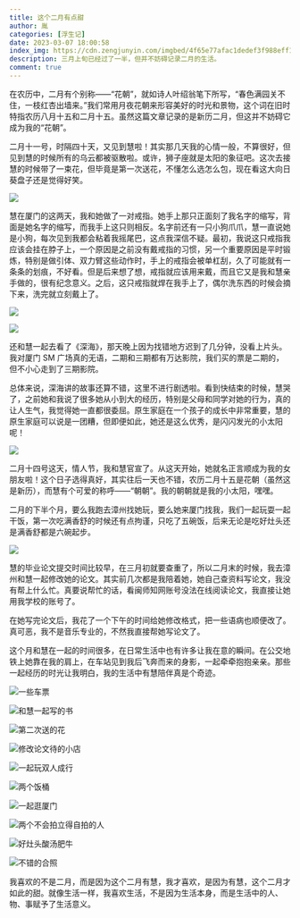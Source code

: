 ```yaml
---
title: 这个二月有点甜
author: 胤
categories: [浮生记]
date: 2023-03-07 18:00:58
index_img: https://cdn.zengjunyin.com/imgbed/4f65e77afac1dedef3f988eff1f7d2a968caa497.jpg/cover
description: 三月上旬已经过了一半，但并不妨碍记录二月的生活。
comment: true
---
```


在农历中，二月有个别称——“花朝”，就如诗人叶绍翁笔下所写，“春色满园关不住，一枝红杏出墙来。”我们常用月夜花朝来形容美好的时光和景物，这个词在旧时特指农历八月十五和二月十五。虽然这篇文章记录的是新历二月，但这并不妨碍它成为我的“花朝”。

二月十一号，时隔四十天，又见到慧啦！其实那几天我的心情一般，不算很好，但见到慧的时候所有的乌云都被驱散啦。或许，狮子座就是太阳的象征吧。这次去接慧的时候带了一束花，但毕竟是第一次送花，不懂怎么选怎么包，现在看这大向日葵盘子还是觉得好笑。

![](https://cdn.zengjunyin.com/imgbed/cfa9b338b3d6b50fa175657eafa4b5e71fa94771.jpg/post)

慧在厦门的这两天，我和她做了一对戒指。她手上那只正面刻了我名字的缩写，背面是她名字的缩写，而我手上这只则相反。名字前还有一只小狗爪爪，慧一直说她是小狗，每次见到我都会粘着我摇尾巴，这点我深信不疑。最初，我说这只戒指我应该会挂在脖子上，一个原因是之前没有戴戒指的习惯，另一个重要原因是平时锻炼，特别是做引体、双力臂这些动作时，手上的戒指会被单杠刮，久了可能就有一条条的划痕，不好看。但是后来想了想，戒指就应该用来戴，而且它又是我和慧亲手做的，很有纪念意义。之后，这只戒指就焊在我手上了，偶尔洗东西的时候会摘下来，洗完就立刻戴上了。

![](https://cdn.zengjunyin.com/imgbed/6b92567093407b5a30f1c3da17f9d3776f1ffa88.jpg/post)

![](https://cdn.zengjunyin.com/imgbed/3ba707bf7133efe90ba3ff7480f432037e0bfb4e.jpg/post)

还和慧一起去看了《深海》，那天晚上因为找错地方迟到了几分钟，没看上片头。我对厦门 SM 广场真的无语，二期和三期都有万达影院，我们买的票是二期的，但不小心走到了三期影院。

总体来说，深海讲的故事还算不错，这里不进行剧透啦。看到快结束的时候，慧哭了，之前她和我说了很多她从小到大的经历，特别是父母和同学对她的行为，真的让人生气，我觉得她一直都很委屈。原生家庭在一个孩子的成长中非常重要，慧的原生家庭可以说是一团糟，但即便如此，她还是这么优秀，是闪闪发光的小太阳呢！

![](https://cdn.zengjunyin.com/imgbed/d3d36fbd9b6ef6e68785e585766c48fde480d937.jpg/post)

二月十四号这天，情人节，我和慧官宣了。从这天开始，她就名正言顺成为我的女朋友啦！这个日子选得真好，其实往后一天也不错，农历二月十五是花朝（虽然这是新历），而慧有个可爱的称呼——“朝朝”。我的朝朝就是我的小太阳，嘿嘿。

二月的下半个月，要么我跑去漳州找她玩，要么她来厦门找我，我们一起玩耍一起干饭，第一次吃满香舒的时候还有点拘谨，只吃了五碗饭，后来无论是吃好灶头还是满香舒都是六碗起步。

![](https://cdn.zengjunyin.com/imgbed/f9a4cb566cd5b9c335d437a6743ab5760520b3d9.jpg/post)

慧的毕业论文提交时间比较早，在三月初就要查重了，所以二月末的时候，我去漳州和慧一起修改她的论文。其实前几次都是我陪着她，她自己查资料写论文，我没有帮上什么忙。真要说帮忙的话，看闽师知网账号没法在线阅读论文，我直接让她用我学校的账号了。

在她写完论文后，我花了一个下午的时间给她修改格式，把一些语病也顺便改了。真可恶，我不是音乐专业的，不然我直接帮她写论文了。

这个月和慧在一起的时间很多，在日常生活中也有许多让我在意的瞬间。在公交地铁上她靠在我的肩上，在车站见到我后飞奔而来的身影，一起牵牵抱抱亲亲。那些一起经历的时光让我明白，我的生活中有慧陪伴真是个奇迹。

![一些车票](https://cdn.zengjunyin.com/imgbed/e53f510fdcdf827cef56b61be5c0f68d74dc1519.jpg/post)

![和慧一起写的书](https://cdn.zengjunyin.com/imgbed/92b180b022bdf5ab52ce3ec49c3064a822bfe30d.jpg/post)

![第二次送的花](https://cdn.zengjunyin.com/imgbed/6795ffa3946e901b78200c8fc120952f82fe88cf.jpg/post)

![修改论文待的小店](https://cdn.zengjunyin.com/imgbed/bf6c405f7da93a0d6dc66dd4ada422adbaaf0642.jpg/post)

![一起玩双人成行](https://cdn.zengjunyin.com/imgbed/19cb067766042482d086caf1ab33f0ffc4a48780.png/post)

![两个饭桶](https://cdn.zengjunyin.com/imgbed/c7018e902f769c90fd167cc08cdeaa026b454ede.jpg/post)

![一起逛厦门](https://cdn.zengjunyin.com/imgbed/9250375065b244aa0b1a2d7e1d2ec3affa6cabc3.jpg/post)

![两个不会拍立得自拍的人](https://cdn.zengjunyin.com/imgbed/05a230f08fe87f35af75519a00ff047fa2072c76.jpg/post)

![好灶头酸汤肥牛](https://cdn.zengjunyin.com/imgbed/b44f9af51fe83e4aedae5712685b786914ee1088.jpg/post)

![不错的合照](https://cdn.zengjunyin.com/imgbed/f02b37144c47671ec3da0c887d0704ba93cc6941.jpg/post)

我喜欢的不是二月，而是因为这个二月有慧，我才喜欢，是因为有慧，这个二月才如此的甜。就像生活一样，我喜欢生活，不是因为生活本身，而是生活中的人、物、事赋予了生活意义。
